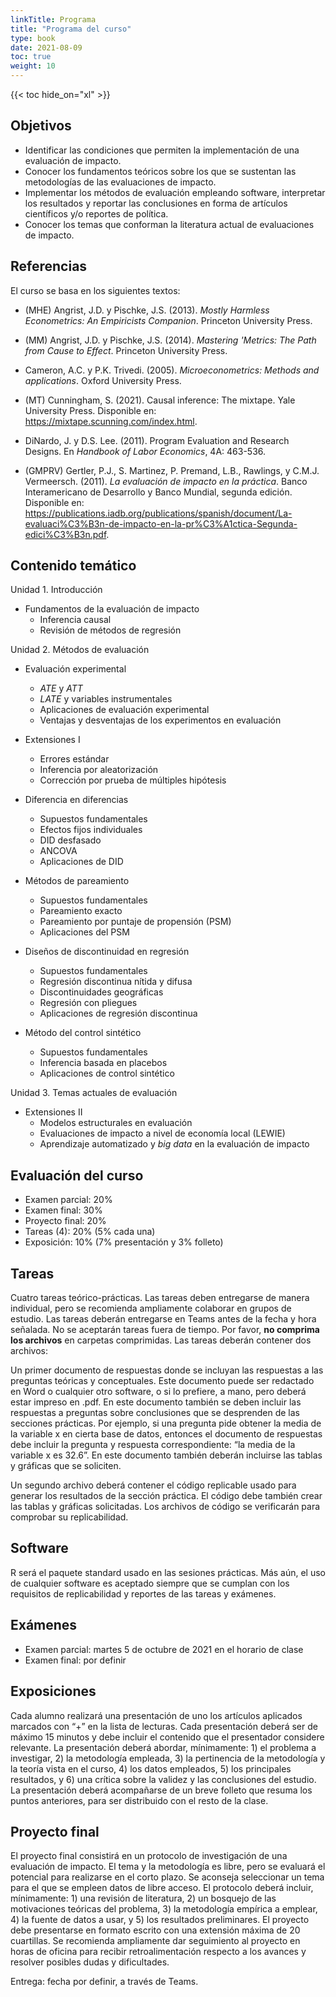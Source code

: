 ```yaml
---
linkTitle: Programa
title: "Programa del curso"
type: book
date: 2021-08-09
toc: true
weight: 10
---
```


{{< toc hide_on="xl" >}}

## Objetivos

* Identificar las condiciones que permiten la implementación de una evaluación de impacto.
* Conocer los fundamentos teóricos sobre los que se sustentan las metodologías de las evaluaciones de impacto.
* Implementar los métodos de evaluación empleando software, interpretar los resultados y reportar las conclusiones en forma de artículos científicos y/o reportes de política.
* Conocer los temas que conforman la literatura actual de evaluaciones de impacto.

## Referencias

El curso se basa en los siguientes textos:

* (MHE) Angrist, J.D. y Pischke, J.S. (2013). *Mostly Harmless Econometrics: An Empiricists Companion*. Princeton University Press.

* (MM) Angrist, J.D. y Pischke, J.S. (2014). *Mastering 'Metrics: The Path from Cause to Effect*. Princeton University Press.

* Cameron, A.C. y P.K. Trivedi. (2005). *Microeconometrics: Methods and applications*. Oxford University Press.

* (MT) Cunningham, S. (2021). Causal inference: The mixtape. Yale University Press. Disponible en: https://mixtape.scunning.com/index.html.

* DiNardo, J. y D.S. Lee. (2011). Program Evaluation and Research Designs. En *Handbook of Labor Economics*, 4A: 463-536.

* (GMPRV) Gertler, P.J., S. Martinez, P. Premand, L.B., Rawlings, y C.M.J. Vermeersch. (2011). *La evaluación de impacto en la práctica*. Banco Interamericano de Desarrollo y Banco Mundial, segunda edición. Disponible en: https://publications.iadb.org/publications/spanish/document/La-evaluaci%C3%B3n-de-impacto-en-la-pr%C3%A1ctica-Segunda-edici%C3%B3n.pdf.

## Contenido temático

Unidad 1. Introducción

* Fundamentos de la evaluación de impacto
  - Inferencia causal
  - Revisión de métodos de regresión

Unidad 2. Métodos de evaluación

* Evaluación experimental
  - *ATE* y *ATT*
  - *LATE* y variables instrumentales
  - Aplicaciones de evaluación experimental
  - Ventajas y desventajas de los experimentos en evaluación

* Extensiones I
  - Errores estándar
  - Inferencia por aleatorización
  - Corrección por prueba de múltiples hipótesis

* Diferencia en diferencias
  - Supuestos fundamentales
  - Efectos fijos individuales
  - DID desfasado
  - ANCOVA
  - Aplicaciones de DID

* Métodos de pareamiento
  - Supuestos fundamentales
  - Pareamiento exacto
  - Pareamiento por puntaje de propensión (PSM)
  - Aplicaciones del PSM

* Diseños de discontinuidad en regresión
  - Supuestos fundamentales
  - Regresión discontinua nítida y difusa
  - Discontinuidades geográficas
  - Regresión con pliegues
  - Aplicaciones de regresión discontinua

* Método del control sintético
  - Supuestos fundamentales
  - Inferencia basada en placebos
  - Aplicaciones de control sintético

Unidad 3. Temas actuales de evaluación

* Extensiones II
  - Modelos estructurales en evaluación
  - Evaluaciones de impacto a nivel de economía local (LEWIE)
  - Aprendizaje automatizado y _big data_ en la evaluación de impacto


## Evaluación del curso

+ Examen parcial: 20%
+ Examen final: 30%
+ Proyecto final: 20%
+ Tareas (4): 20% (5% cada una)
+ Exposición: 10% (7% presentación y 3% folleto)


## Tareas
Cuatro tareas teórico-prácticas. Las tareas deben entregarse de manera individual, pero se recomienda ampliamente colaborar en grupos de estudio. Las tareas deberán entregarse en Teams antes de la fecha y hora señalada. No se aceptarán tareas fuera de tiempo. Por favor, **no comprima los archivos** en carpetas comprimidas. Las tareas deberán contener dos archivos:

Un primer documento de respuestas donde se incluyan las respuestas a las preguntas teóricas y conceptuales. Este documento puede ser redactado en Word o cualquier otro software, o si lo prefiere, a mano, pero deberá estar impreso en .pdf. En este documento también se deben incluir las respuestas a preguntas sobre conclusiones que se desprenden de las secciones prácticas. Por ejemplo, si una pregunta pide obtener la media de la variable x en cierta base de datos, entonces el documento de respuestas debe incluir la pregunta y respuesta correspondiente: “la media de la variable x es 32.6”. En este documento también deberán incluirse las tablas y gráficas que se soliciten.

Un segundo archivo deberá contener el código replicable usado para generar los resultados de la sección práctica. El código debe también crear las tablas y gráficas solicitadas. Los archivos de código se verificarán para comprobar su replicabilidad.


## Software

R será el paquete standard usado en las sesiones prácticas. Más aún, el uso de cualquier software es aceptado siempre que se cumplan con los requisitos de replicabilidad y reportes de las tareas y exámenes.

## Exámenes
+ Examen parcial: martes 5 de octubre de 2021 en el horario de clase
+ Examen final: por definir


## Exposiciones
Cada alumno realizará una presentación de uno los artículos aplicados marcados con “+” en la lista de lecturas. Cada presentación deberá ser de máximo 15 minutos y debe incluir el contenido que el presentador considere relevante. La presentación deberá abordar, mínimamente: 1) el problema a investigar, 2) la metodología empleada, 3) la pertinencia de la metodología y la teoría vista en el curso, 4) los datos empleados, 5) los principales resultados, y 6) una crítica sobre la validez y las conclusiones del estudio. La presentación deberá acompañarse de un breve folleto que resuma los puntos anteriores, para ser distribuido con el resto de la clase.

## Proyecto final
El proyecto final consistirá en un protocolo de investigación de una evaluación de impacto. El tema y la metodología es libre, pero se evaluará el potencial para realizarse en el corto plazo. Se aconseja seleccionar un tema para el que se empleen datos de libre acceso. El protocolo deberá incluir, mínimamente: 1) una revisión de literatura, 2) un bosquejo de las motivaciones teóricas del problema, 3) la metodología empírica a emplear, 4) la fuente de datos a usar, y 5) los resultados preliminares. El proyecto debe presentarse en formato escrito con una extensión máxima de 20 cuartillas. Se recomienda ampliamente dar seguimiento al proyecto en horas de oficina para recibir retroalimentación respecto a los avances y resolver posibles dudas y dificultades.

Entrega: fecha por definir, a través de Teams.
